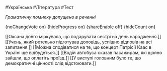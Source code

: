 #Українська #Література #Тест

*Граматичну помилку допущено в реченні*

{noChangeVote on}
{hideProgress on}
{shareEnable off}
{hideCount on}

[[Оксана довго міркувала, що подарувати сестрі на день народження.]]
[[Учень, який ретельно підготував доповідь, успішно відповів на всі запитання.]]
[[Можна сподіватися на те, що концерт Патрісії Каас в Україні ще відбудеться.]]
[[Водій автобуса сказав пасажирам, які щойно зайшли, що оплатіть проїзд.]]
[[У виступі головним було те, що демократичні цінності слід відстоювати.]]
